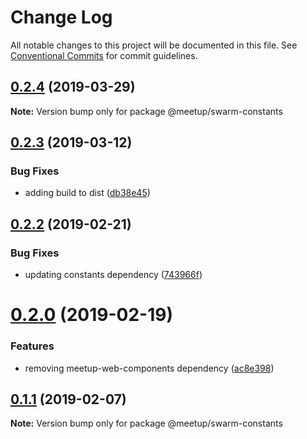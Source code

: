 # Change Log

All notable changes to this project will be documented in this file.
See [Conventional Commits](https://conventionalcommits.org) for commit guidelines.

## [0.2.4](https://github.com/meetup/swarm-ui/compare/@meetup/swarm-constants@0.2.3...@meetup/swarm-constants@0.2.4) (2019-03-29)

**Note:** Version bump only for package @meetup/swarm-constants





## [0.2.3](https://github.com/meetup/swarm-ui/compare/@meetup/swarm-constants@0.2.2...@meetup/swarm-constants@0.2.3) (2019-03-12)


### Bug Fixes

* adding build to dist ([db38e45](https://github.com/meetup/swarm-ui/commit/db38e45))





## [0.2.2](https://github.com/meetup/swarm-ui/compare/@meetup/swarm-constants@0.2.0...@meetup/swarm-constants@0.2.2) (2019-02-21)


### Bug Fixes

* updating constants dependency ([743966f](https://github.com/meetup/swarm-ui/commit/743966f))





# [0.2.0](https://github.com/meetup/swarm-ui/compare/@meetup/swarm-constants@0.1.1...@meetup/swarm-constants@0.2.0) (2019-02-19)


### Features

* removing meetup-web-components dependency ([ac8e398](https://github.com/meetup/swarm-ui/commit/ac8e398))





## [0.1.1](https://github.com/meetup/swarm-ui/compare/@meetup/swarm-constants@0.1.0...@meetup/swarm-constants@0.1.1) (2019-02-07)

**Note:** Version bump only for package @meetup/swarm-constants

